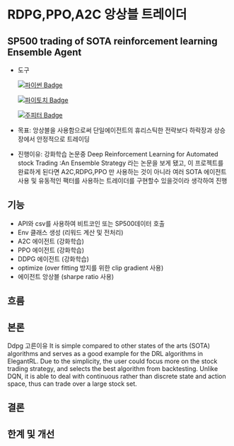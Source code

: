 # RDPG,PPO,A2C 앙상블 트레이더
 ## SP500 trading of SOTA reinforcement learning Ensemble Agent
 
- 도구

  [![파이썬 Badge](https://img.shields.io/badge/python-3776AB?style=flat-square&logo=python&logoColor=white&link=mailto:wjtls01@naver.com)](mailto:wjtls01@naver.com)

  [![파이토치 Badge](https://img.shields.io/badge/pytorch-EE4C2C?style=flat-square&logo=pytorch&logoColor=white&link=mailto:wjtls01@naver.com)](mailto:wjtls01@naver.com)

  [![주피터 Badge](https://img.shields.io/badge/jupyter-F37626?style=flat-square&logo=jupyter&logoColor=white&link=mailto:wjtls01@naver.com)](mailto:wjtls01@naver.com)

- 목표: 앙상블을 사용함으로써 단일에이전트의 휴리스틱한 전략보다 하락장과 상승장에서 안정적으로 트레이딩

- 진행이유: 강화학습 논문중 Deep Reinforcement Learning for Automated stock Trading :An Ensemble Strategy 라는 논문을 보게 됐고,
  이 프로젝트를 완료하게 된다면 A2C,RDPG,PPO 만 사용하는 것이 아니라 여러 SOTA 에이전트 사용 및 유동적인 팩터를 사용하는 트레이더를 구현할수 있을것이라 생각하여 진행

 
## 기능

- API와 csv를 사용하여 비트코인 또는 SP500데이터 호출
- Env 클래스 생성 (리워드 계산 및 전처리)
- A2C 에이전트 (강화학습)
- PPO 에이전트 (강화학습)
- DDPG 에이전트 (강화학습)
- optimize (over fitting 방지를 위한 clip gradient 사용)
- 에이전트 앙상블 (sharpe ratio 사용)


## 흐름

## 본론
Ddpg 고른이유
It is simple compared to other states of the arts (SOTA) algorithms and serves as a good example for the DRL algorithms in ElegantRL. Due to the simplicity, the user could focus more on the stock trading strategy, and selects the best algorithm from backtesting.
Unlike DQN, it is able to deal with continuous rather than discrete state and action space, thus can trade over a large stock set.

## 결론

## 한계 및 개선
